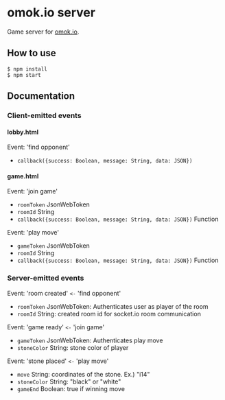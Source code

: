 # omok.io server
Game server for [omok.io](https://github.com/agemor/omok.io).

## How to use
```
$ npm install
$ npm start
```

## Documentation

### Client-emitted events
#### lobby.html

Event: 'find opponent'
 - `callback({success: Boolean, message: String, data: JSON})`

#### game.html

Event: 'join game'
 - `roomToken` JsonWebToken
 - `roomId` String
 - `callback({success: Boolean, message: String, data: JSON})` Function

Event: 'play move'
 - `gameToken` JsonWebToken
 - `roomId` String
 - `callback({success: Boolean, message: String, data: JSON})` Function

### Server-emitted events
Event: 'room created' `<-` 'find opponent'
 - `roomToken` JsonWebToken: Authenticates user as player of the room
 - `roomId` String: created room id for socket.io room communication

Event: 'game ready' `<-` 'join game'
 - `gameToken` JsonWebToken: Authenticates play move
 - `stoneColor` String: stone color of player

Event: 'stone placed' `<-` 'play move'
 - `move` String: coordinates of the stone. Ex.) "i14"
 - `stoneColor` String: "black" or "white"
 - `gameEnd` Boolean: true if winning move